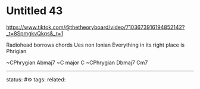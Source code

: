 # Untitled 43
https://www.tiktok.com/@thetheoryboard/video/7103673916194852142?_t=8SpmgkvQkqs&_r=1

Radiohead borrows chords
Ues non Ionian 
Everything in its right place is Phrigian

~CPhrygian
Abmaj7
~C major
C
~CPhrygian
Dbmaj7
Cm7

---
status: #⚙️ 
tags: 
related: 